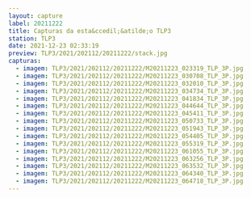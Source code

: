 ```yaml
---
layout: capture
label: 20211222
title: Capturas da esta&ccedil;&atilde;o TLP3
station: TLP3
date: 2021-12-23 02:33:19
preview: TLP3/2021/202112/20211222/stack.jpg
capturas:
  - imagem: TLP3/2021/202112/20211222/M20211223_023319_TLP_3P.jpg
  - imagem: TLP3/2021/202112/20211222/M20211223_030708_TLP_3P.jpg
  - imagem: TLP3/2021/202112/20211222/M20211223_032010_TLP_3P.jpg
  - imagem: TLP3/2021/202112/20211222/M20211223_034734_TLP_3P.jpg
  - imagem: TLP3/2021/202112/20211222/M20211223_041834_TLP_3P.jpg
  - imagem: TLP3/2021/202112/20211222/M20211223_044644_TLP_3P.jpg
  - imagem: TLP3/2021/202112/20211222/M20211223_045411_TLP_3P.jpg
  - imagem: TLP3/2021/202112/20211222/M20211223_050733_TLP_3P.jpg
  - imagem: TLP3/2021/202112/20211222/M20211223_051943_TLP_3P.jpg
  - imagem: TLP3/2021/202112/20211222/M20211223_054405_TLP_3P.jpg
  - imagem: TLP3/2021/202112/20211222/M20211223_055319_TLP_3P.jpg
  - imagem: TLP3/2021/202112/20211222/M20211223_061055_TLP_3P.jpg
  - imagem: TLP3/2021/202112/20211222/M20211223_063256_TLP_3P.jpg
  - imagem: TLP3/2021/202112/20211222/M20211223_063532_TLP_3P.jpg
  - imagem: TLP3/2021/202112/20211222/M20211223_064340_TLP_3P.jpg
  - imagem: TLP3/2021/202112/20211222/M20211223_064718_TLP_3P.jpg
---
```

